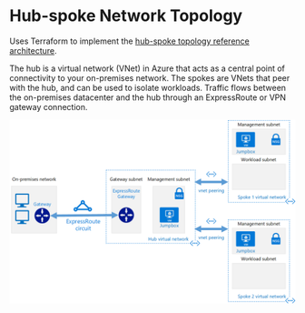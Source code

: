 # Hub-spoke Network Topology

Uses Terraform to implement the
[hub-spoke topology reference architecture](https://docs.microsoft.com/en-us/azure/architecture/reference-architectures/hybrid-networking/hub-spoke).

The hub is a virtual network (VNet) in Azure that acts as a central point of connectivity to your on-premises
network. The spokes are VNets that peer with the hub, and can be used to isolate workloads. Traffic flows between
the on-premises datacenter and the hub through an ExpressRoute or VPN gateway connection.

![hub-spoke-network](hub-spoke.png "Hub-spoke Network")
